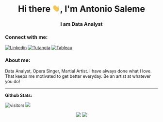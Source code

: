 <h1 align="center">Hi there <img src="https://github.com/antonio-datahack/antonio-datahack/blob/main/images/Hi.gif" width="25px">, I'm Antonio Saleme</h1>
<h3 align="center">I am Data Analyst</h3>

<h3 align="left">Connect with me:</h3>


[![Linkedin](https://img.shields.io/badge/LinkedIn-0077B5?style=for-the-badge&logo=linkedin&logoColor=white)](https://www.linkedin.com/in/antonio-saleme-sastre/)
[![Tutanota](https://img.shields.io/badge/Tutanota-840010?style=for-the-badge&logo=Tutanota&logoColor=white)](mailto:antoniosastre@tutanota.com)
[![Tableau](https://img.shields.io/badge/Tableau-2d4b65?style=for-the-badge&logo=Tableau&logoColor=E97627)](https://public.tableau.com/app/profile/antonio.saleme#!/)


<!--Introduction -->
<h3 align="left">About me:</h3>
Data Analyst, Opera Singer, Martial Artist. I have always done what I love. That keeps me motivated to get better everyday. Be an artist at whatever you do!

 ---
 
**Github Stats:**

![visitors](https://visitor-badge.glitch.me/badge?page_id=antonio-datahack.antonio-datahack)
![](https://img.shields.io/github/followers/antonio-datahack?style=social)

<p align="center">
  
  <img src="https://github-readme-stats.vercel.app/api?username=antonio-datahack&count_private=true&show_icons=true&theme=dracula&line_height=33">
  <img src="https://github-readme-stats.vercel.app/api/top-langs/?username=antonio-datahack&langs_count=8&count_private=true&theme=dracula&line_height=10">

</p>





 <!--
 
![GitHub Activity Graph](https://activity-graph.herokuapp.com/graph?username=antonio-datahack&bg_color=000000&color=4fff67&line=4fff67&point=ffffff&area=true&hide_border=true)  

![GitHub Activity Graph](https://activity-graph.herokuapp.com/graph?username=antonio-datahack&bg_color=282a36&color=4fff67&line=4fff67&point=ffffff&area=true&hide_border=true)  

![Asmit's GitHub activity graph](https://activity-graph.herokuapp.com/graph?username=antonio-datahack&hide_border=true&theme=redical)

--- 
[![Linkedin](https://img.shields.io/badge/-AntonioSaleme-blue?style=flat&logo=Linkedin&logoColor=white)](https://www.linkedin.com/in/antonio-saleme-sastre/)
[![Gmail](https://img.shields.io/badge/-AntonioSaleme-c14438?style=flat&logo=Gmail&logoColor=white)](mailto:antonio.datahack@gmail.com)
[![Tableau](https://img.shields.io/badge/-Tableau-2d4b65?style=flat&logo=tableau&logoColor=E97627)](https://public.tableau.com/app/profile/antonio.saleme#!/)

 <p align="center">
  <a href="https://github.com/antonio-datahack"><span>
    <img align="center" src="https://github-profile-summary-cards.vercel.app/api/cards/profile-details?username=antonio-datahack&theme=dracula" />
    </span></a>
</p>

